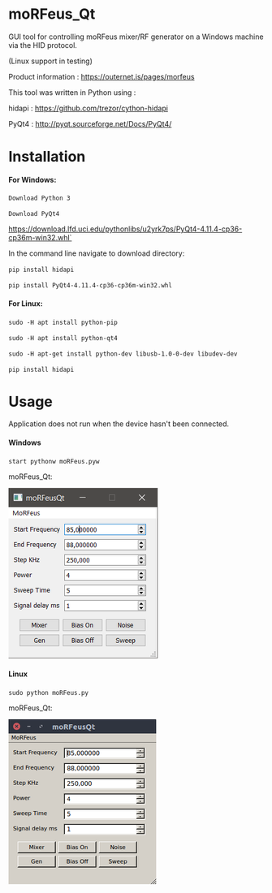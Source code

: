 # moRFeus_Qt

GUI tool for controlling moRFeus mixer/RF generator
on a Windows machine via the HID protocol.

(Linux support in testing)

Product information : https://outernet.is/pages/morfeus

This tool was written in Python using :

hidapi : https://github.com/trezor/cython-hidapi

PyQt4  : http://pyqt.sourceforge.net/Docs/PyQt4/

Installation  
============

#### For Windows:

`Download Python 3`

`Download PyQt4`

https://download.lfd.uci.edu/pythonlibs/u2yrk7ps/PyQt4-4.11.4-cp36-cp36m-win32.whl`

In the command line navigate to download directory:

`pip install hidapi`

`pip install PyQt4-4.11.4-cp36-cp36m-win32.whl`


#### For Linux:

`sudo -H apt install python-pip`

`sudo -H apt install python-qt4`

`sudo -H apt-get install python-dev libusb-1.0-0-dev libudev-dev`

`pip install hidapi`

Usage
=====
Application does not run when the device hasn't been connected.
#### Windows
`start pythonw moRFeus.pyw`

moRFeus_Qt:

![alt text][moRFeus]

[moRFeus]: ./MoRFeus_Qt.PNG "moRFeus_Qt"

#### Linux
`sudo python moRFeus.py`

moRFeus_Qt:

![alt text][moRFeusLinux]

[moRFeusLinux]: ./linux.png "moRFeus_Qt_linux"
